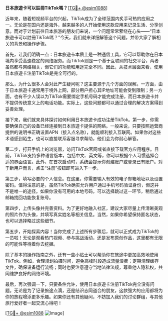 **日本旅遊卡可以註冊TikTok嗎？**[[TG💪+ @esim1088](https://t.me/s/esim1088)]

近年来，随着短视频平台的兴起，TikTok成为了全球范围内炙手可热的应用之一。无论是在国内还是海外，越来越多的人开始使用这款应用来记录生活、分享创意。而对于计划前往日本旅游的朋友们来说，一个问题常常萦绕在心头——“日本旅遊卡可以註冊TikTok嗎？”今天，我们就来详细解答这个问题，并带大家了解相关的背景和操作步骤。

首先，让我们明确一点：日本旅遊卡本质上是一种通信工具，它可以帮助你在日本境内享受高速稳定的网络服务。而TikTok则是一个基于互联网的社交平台，两者虽然都与网络相关，但它们的功能和用途完全不同。因此，从技术层面来看，使用日本旅遊卡注册TikTok是完全可行的。

那么，为什么很多人会对此产生疑问呢？这主要源于几个方面的误解。一方面，由于日本旅遊卡通常用于境外上网，部分用户担心其IP地址可能会受到限制；另一方面，也有不少人误以为TikTok需要绑定手机号码才能完成注册，而日本旅遊卡并不提供传统意义上的电话功能。实际上，这些问题都可以通过合理的解决方案得到妥善处理。

接下来，我们就来具体探讨如何利用日本旅遊卡成功注册TikTok。第一步，你需要确保自己的设备已经连接到日本旅遊卡提供的网络。一般来说，只要按照运营商提供的说明书正确设置APN（接入点名称），就能顺利接入互联网。如果你对这些术语感到陌生，也可以直接联系客服寻求帮助，他们会为你耐心解答。

第二步，打开手机上的浏览器，访问TikTok官网或者直接下载官方应用程序。目前，TikTok支持多种语言版本，包括中文、英文等，你可以根据个人习惯选择合适的界面语言。此外，在首次启动时，系统会提示你创建账户或登录已有账户。对于新用户而言，点击“注册”按钮即可进入下一步。

第三步，填写必要的个人信息。在这里，你需要输入有效的电子邮箱地址以及设置密码。值得注意的是，虽然TikTok确实允许用户通过手机号码验证身份，但这并不是唯一的途径。如果你没有可用的本地号码，可以选择跳过这一环节，稍后通过邮箱找回功能恢复账号。

第四步，上传头像并完善资料。为了更好地融入社区，建议大家尽量上传清晰美观的照片作为头像，并填写真实姓名等相关信息。当然，如果你希望保持匿名状态，也可以选择略过这些细节。

第五步，开始探索内容！当你完成了上述所有步骤后，就可以正式成为TikTok的一员啦！无论是观看热门视频、参与挑战活动，还是发布原创作品，这里都有无限的可能性等待着你去挖掘。

除了基本的操作指南之外，还有一些小贴士可以帮助你在旅途中更加高效地使用TikTok。例如，合理规划拍摄时间，避免高峰时段造成流量浪费；定期清理缓存文件，确保设备运行流畅；同时也要注意遵守当地法律法规，尊重他人隐私权，共同维护良好的网络环境。

最后，再次强调一下，只要条件允许，使用日本旅遊卡注册TikTok完全没有问题。无论是为了记录旅途点滴，还是结识志同道合的朋友，这款强大的应用都将为你的旅程增添更多乐趣。如果你还有其他疑问，不妨加入我们的讨论群组，与其他旅行爱好者一起交流心得吧！

[[TG💪+ @esim1088](https://t.me/s/esim1088) ![Image](https://i.postimg.cc/4NQfJmqS/Snipaste-2025-05-13-00-14-12.png)]